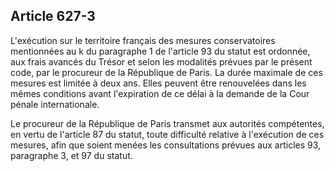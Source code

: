 Article 627-3
----
L'exécution sur le territoire français des mesures conservatoires mentionnées au
k du paragraphe 1 de l'article 93 du statut est ordonnée, aux frais avancés du
Trésor et selon les modalités prévues par le présent code, par le procureur de
la République de Paris. La durée maximale de ces mesures est limitée à deux ans.
Elles peuvent être renouvelées dans les mêmes conditions avant l'expiration de
ce délai à la demande de la Cour pénale internationale.

Le procureur de la République de Paris transmet aux autorités compétentes, en
vertu de l'article 87 du statut, toute difficulté relative à l'exécution de ces
mesures, afin que soient menées les consultations prévues aux articles 93,
paragraphe 3, et 97 du statut.
